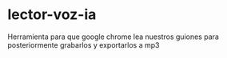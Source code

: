 # lector-voz-ia
Herramienta para que google chrome lea nuestros guiones para posteriormente grabarlos y exportarlos a mp3

